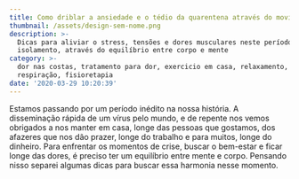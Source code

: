 ```yaml
---
title: Como driblar a ansiedade e o tédio da quarentena através do movimento
thumbnail: /assets/design-sem-nome.png
description: >-
  Dicas para aliviar o stress, tensões e dores musculares neste período de
  isolamento, através do equilíbrio entre corpo e mente
category: >-
  dor nas costas, tratamento para dor, exercicio em casa, relaxamento,
  respiração, fisioretapia
date: '2020-03-29 10:20:39'
---
```

Estamos passando por um período inédito na nossa história. A disseminação rápida de um vírus pelo mundo, e de repente nos vemos obrigados a nos manter em casa, longe das pessoas que gostamos, dos afazeres que nos dão prazer, longe do trabalho e para muitos, longe do dinheiro. Para enfrentar os momentos de crise, buscar o bem-estar e ficar longe das dores, é preciso ter um equilíbrio entre mente e corpo. Pensando nisso separei algumas dicas para buscar essa harmonia nesse momento.